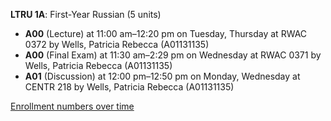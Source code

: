 **LTRU 1A**: First-Year Russian (5 units)

- **A00** (Lecture) at 11:00 am–12:20 pm on Tuesday, Thursday at RWAC 0372 by Wells, Patricia Rebecca (A01131135)
- **A00** (Final Exam) at 11:30 am–2:29 pm on Wednesday at RWAC 0371 by Wells, Patricia Rebecca (A01131135)
- **A01** (Discussion) at 12:00 pm–12:50 pm on Monday, Wednesday at CENTR 218 by Wells, Patricia Rebecca (A01131135)

[Enrollment numbers over time](./LTRU1A.tsv)

